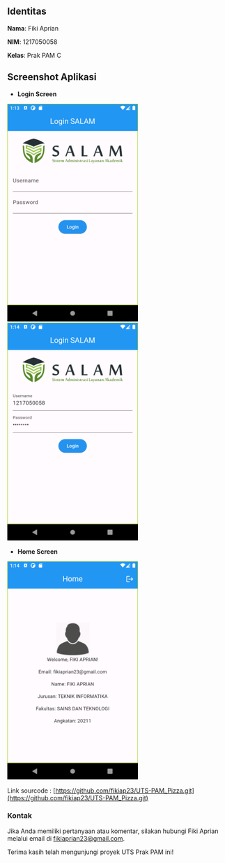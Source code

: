 ## Identitas

**Nama**: Fiki Aprian

**NIM**: 1217050058

**Kelas**: Prak PAM C

## Screenshot Aplikasi

- **Login Screen**

<img src="ss/1.png" alt="alt text" width="300">

<img src="ss/2.png" alt="alt text" width="300">

- **Home Screen**

<img src="ss/3.png" alt="alt text" width="300">

Link sourcode : [https://github.com/fikiap23/UTS-PAM_Pizza.git](https://github.com/fikiap23/UTS-PAM_Pizza.git)

### Kontak

Jika Anda memiliki pertanyaan atau komentar, silakan hubungi Fiki Aprian melalui email di [fikiaprian23@gmail.com](mailto:fikiaprian23@gmail.com).

Terima kasih telah mengunjungi proyek UTS Prak PAM ini!
